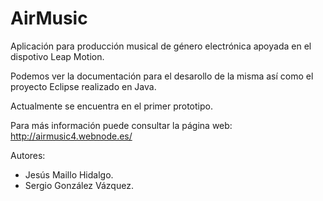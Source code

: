 AirMusic
========

Aplicación para producción musical de género electrónica apoyada en el dispotivo Leap Motion.

Podemos ver la documentación para el desarollo de la misma así como el proyecto Eclipse realizado en Java.

Actualmente se encuentra en el primer prototipo.

Para más información puede consultar la página web:
http://airmusic4.webnode.es/

Autores:
+ Jesús Maillo Hidalgo.
+ Sergio González Vázquez.

